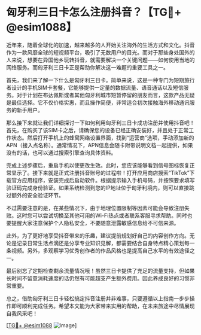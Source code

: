 # 匈牙利三日卡怎么注册抖音？【TG💪+ @esim1088】

近年来，随着全球化的加速，越来越多的人开始关注海外的生活方式和文化。抖音作为一款风靡全球的短视频平台，吸引了无数用户的目光。而对于那些身处国外的人来说，想要在异国他乡玩转抖音，就需要解决一个关键问题——如何使用当地的网络服务。而匈牙利三日卡正是帮助你解决这一难题的重要工具之一。

首先，我们来了解一下什么是匈牙利三日卡。简单来说，这是一种专门为短期旅行者设计的手机SIM卡套餐，它能够提供一定量的数据流量、语音通话以及短信服务。对于计划在布达佩斯或者其他匈牙利城市短暂停留的朋友而言，这款产品无疑是最佳选择。它不仅价格实惠，而且操作简便，非常适合初次接触海外移动通讯服务的新手用户。

那么接下来就让我们详细探讨一下如何利用匈牙利三日卡成功注册并使用抖音吧！首先，在购买了该SIM卡之后，请确保您的设备已经正确安装好，并且处于正常工作状态。然后打开手机上的蜂窝网络设置界面，找到“运营商”选项，手动添加新的APN（接入点名称）。通常情况下，APN信息会随卡附带说明文档一起提供，如果没有的话，也可以通过搜索引擎查询具体资料。

完成上述步骤后，重启手机以使更改生效。此时，您应该能够看到信号图标恢复正常显示了。接下来就是正式注册抖音账号的过程啦！打开应用商店搜索“TikTok”下载官方应用程序，安装完成后启动软件。根据提示输入手机号码，并按照要求填写验证码完成身份验证。如果系统检测到您的IP地址位于匈牙利境内，则可以直接跳过额外的安全验证环节。

不过需要注意的是，在某些情况下，由于地理位置限制等因素可能会导致注册失败。这时您可以尝试切换至其他可用的Wi-Fi热点或者联系客服寻求帮助。同时也要提醒大家注意保护个人隐私安全，不要随意泄露敏感信息给不可信来源。

此外，为了更好地享受抖音带来的乐趣，建议提前规划好自己的内容创作方向。无论是记录日常生活点滴还是分享专业知识见解，都需要结合自身特点精心策划每一条视频。另外，多观察学习优秀创作者的作品风格也是提高自己水平的有效途径之一。

最后别忘了定期检查剩余流量情况哦！虽然三日卡提供了充足的流量支持，但如果长时间不留意消耗速度的话仍然有可能超支产生额外费用。因此养成良好的习惯非常重要。

总之，借助匈牙利三日卡轻松搞定抖音注册并非难事，只要遵循以上指南一步步操作即可顺利完成任务。希望本文能为大家带来实用的帮助，在未来旅途中尽情展现自我风采吧！

[[TG💪+ @esim1088](https://t.me/s/esim1088) ![Image](https://i.postimg.cc/4NQfJmqS/Snipaste-2025-05-13-00-14-12.png)]